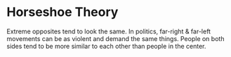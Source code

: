 # Horseshoe Theory
Extreme opposites tend to look the same. In politics, far-right & far-left movements can be as violent and demand the same things.
People on both sides tend to be more similar to each other than people in the center.

